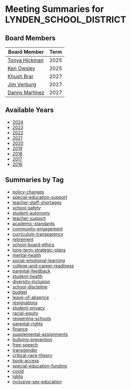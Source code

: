 # Meeting Summaries for LYNDEN_SCHOOL_DISTRICT

## Board Members

| Board Member       | Term           |
|--------------------|----------------|
| [Tonya Hickman](board_member_326.md) | 2025 |
| [Ken Owsley](board_member_327.md) | 2025 |
| [Khush Brar](board_member_328.md) | 2027 |
| [Jim Verburg](board_member_329.md) | 2027 |
| [Danny Martinez](board_member_330.md) | 2027 |

## Available Years
- [2024](school_board_65_year_2024.md)
- [2023](school_board_65_year_2023.md)
- [2022](school_board_65_year_2022.md)
- [2021](school_board_65_year_2021.md)
- [2020](school_board_65_year_2020.md)
- [2019](school_board_65_year_2019.md)
- [2018](school_board_65_year_2018.md)
- [2017](school_board_65_year_2017.md)
- [2016](school_board_65_year_2016.md)

## Summaries by Tag
- [policy-changes](school_board_65_tag_policy-changes.md)
- [special-education-support](school_board_65_tag_special-education-support.md)
- [teacher-staff-shortages](school_board_65_tag_teacher-staff-shortages.md)
- [school-safety](school_board_65_tag_school-safety.md)
- [student-autonomy](school_board_65_tag_student-autonomy.md)
- [teacher-support](school_board_65_tag_teacher-support.md)
- [academic-standards](school_board_65_tag_academic-standards.md)
- [community-engagement](school_board_65_tag_community-engagement.md)
- [curriculum-transparency](school_board_65_tag_curriculum-transparency.md)
- [retirement](school_board_65_tag_retirement.md)
- [school-board-ethics](school_board_65_tag_school-board-ethics.md)
- [long-term-strategic-plans](school_board_65_tag_long-term-strategic-plans.md)
- [mental-health](school_board_65_tag_mental-health.md)
- [social-emotional-learning](school_board_65_tag_social-emotional-learning.md)
- [college-and-career-readiness](school_board_65_tag_college-and-career-readiness.md)
- [parental-feedback](school_board_65_tag_parental-feedback.md)
- [student-health](school_board_65_tag_student-health.md)
- [diversity-inclusion](school_board_65_tag_diversity-inclusion.md)
- [school-discipline](school_board_65_tag_school-discipline.md)
- [budget](school_board_65_tag_budget.md)
- [leave-of-absence](school_board_65_tag_leave-of-absence.md)
- [resignations](school_board_65_tag_resignations.md)
- [student-privacy](school_board_65_tag_student-privacy.md)
- [racial-equity](school_board_65_tag_racial-equity.md)
- [reopening-schools](school_board_65_tag_reopening-schools.md)
- [parental-rights](school_board_65_tag_parental-rights.md)
- [finance](school_board_65_tag_finance.md)
- [supplemental-assignments](school_board_65_tag_supplemental-assignments.md)
- [bullying-prevention](school_board_65_tag_bullying-prevention.md)
- [free-speech](school_board_65_tag_free-speech.md)
- [transgender](school_board_65_tag_transgender.md)
- [critical-race-theory](school_board_65_tag_critical-race-theory.md)
- [book-access](school_board_65_tag_book-access.md)
- [special-education-funding](school_board_65_tag_special-education-funding.md)
- [covid](school_board_65_tag_covid.md)
- [lgbtq](school_board_65_tag_lgbtq.md)
- [inclusive-sex-education](school_board_65_tag_inclusive-sex-education.md)
